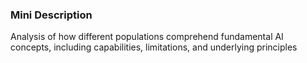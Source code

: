 ### Mini Description

Analysis of how different populations comprehend fundamental AI concepts, including capabilities, limitations, and underlying principles
